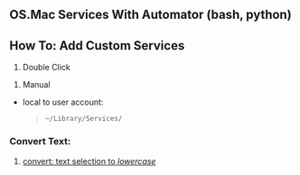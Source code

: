 ## OS.Mac Services With Automator (bash, python) ##

## How To: Add Custom Services ##

1. Double Click
 >
1. Manual
 - local to user account:
    >  `~/Library/Services/`

### Convert Text: ###

1. [convert: text selection to _lowercase_](/services/source/convert_to_lowercase.workflow.tar)
